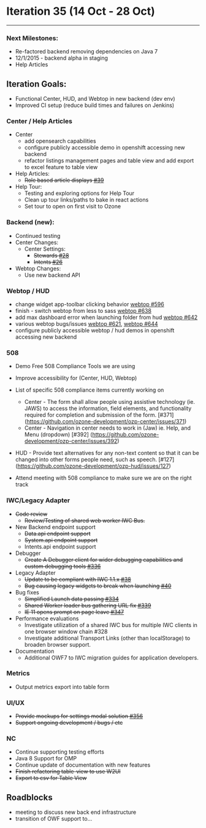 # Iteration 35 (14 Oct - 28 Oct)

*** 
### Next Milestones:
* Re-factored backend removing dependencies on Java 7
* 12/1/2015 - backend alpha in staging  
* Help Articles

## Iteration Goals:
*  Functional Center, HUD, and Webtop in new backend (dev env)
*  Improved CI setup (reduce build times and failures on Jenkins)

### Center / Help Articles
* Center
  * add opensearch capabilities
  * configure publicly accessible demo in openshift accessing new backend
  * refactor listings management pages and table view and add export to excel feature to table view
* Help Articles:
  * ~~Role based article displays [#39](https://github.com/ozone-development/ozp-help/issues/39)~~
* Help Tour:
  * Testing and exploring options for Help Tour
  * Clean up tour links/paths to bake in react actions
  * Set tour to open on first visit to Ozone

### Backend (new):
* Continued testing
* Center Changes:
  * Center Settings:
    * ~~Stewards [#28](https://github.com/ozone-development/ozp-backend/issues/28)~~
    * ~~Intents [#26](https://github.com/ozone-development/ozp-backend/issues/26)~~
* Webtop Changes:
  * Use new backend API

### Webtop / HUD
* change widget app-toolbar clicking behavior [webtop #596](https://github.com/ozone-development/ozp-webtop/issues/596)
* finish - switch webtop from less to sass [webtop #638](https://github.com/ozone-development/ozp-webtop/issues/638)
* add max dashboard error when launching folder from hud [webtop #642](https://github.com/ozone-development/ozp-webtop/issues/642)
* various webtop bugs/issues [webtop #621](https://github.com/ozone-development/ozp-webtop/issues/621), [webtop #644](https://github.com/ozone-development/ozp-webtop/issues/644)
* configure publicly accessible webtop / hud demos in openshift accessing new backend

### 508
* Demo Free 508 Compliance Tools we are using 
* Improve accessibility for (Center, HUD, Webtop)
* List of specific 508 compliance items currently working on
    * Center - The form shall allow people using assistive technology (ie. JAWS) to access the information, field elements, and functionality required for completion and submission of the form. [#371] (https://github.com/ozone-development/ozp-center/issues/371)
    * Center - Navigation in center needs to work in (Jaw) ie. Help, and Menu (dropdown)
[#392] (https://github.com/ozone-development/ozp-center/issues/392)

* HUD - Provide text alternatives for any non-text content so that it can be changed into other forms people need, such as speech. [#127] (https://github.com/ozone-development/ozp-hud/issues/127)

* Attend meeting with 508 compliance to make sure we are on the right track
  
### IWC/Legacy Adapter
* ~~Code review~~
   * ~~Review/Testing of shared web worker IWC Bus.~~
* New Backend endpoint support
   * ~~Data.api endpoint support~~
   * ~~System.api endpoint support~~
   * Intents.api endpoint support
* Debugger
   * ~~Create A Debugger client for wider debugging capabilities and custom debugging tools [#336](https://github.com/ozone-development/ozp-iwc/pull/336)~~
* Legacy Adapter
   * ~~Update to be compliant with IWC 1.1.x [#38](https://github.com/ozone-development/ozp-iwc-owf7-widget-adapter/pull/38)~~
   * ~~Bug causing legacy widgets to break when launching [#40](https://github.com/ozone-development/ozp-iwc-owf7-widget-adapter/pull/40)~~
* Bug fixes
   * ~~Simplified Launch data passing [#334](https://github.com/ozone-development/ozp-iwc/pull/344)~~
   * ~~Shared Worker loader bus gathering URL fix [#339](https://github.com/ozone-development/ozp-iwc/pull/339)~~
   * ~~IE 11 opens prompt on page leave [#347](https://github.com/ozone-development/ozp-iwc/issues/347)~~
* Performance evaluations
   * Investigate utilization of a shared IWC bus for multiple IWC clients in one browser window chain #328
   * Investigate additional Transport Links (other than localStorage) to broaden browser support.
* Documentation
   * Additional OWF7 to IWC migration guides for application developers.

### Metrics
* Output metrics export into table form

### UI/UX
* ~~Provide mockups for settings modal solution [#356](https://github.com/ozone-development/ozp-center/issues/356)~~
* ~~Support ongoing development / bugs / etc~~

### NC
* Continue supporting testing efforts
* Java 8 Support for OMP
* Continue update of documentation with new features
* ~~Finish refactoring table-view to use W2UI~~
* ~~Export to csv for Table View~~
  
## Roadblocks
* meeting to discuss new back end infrastructure
* transition of OWF support to...